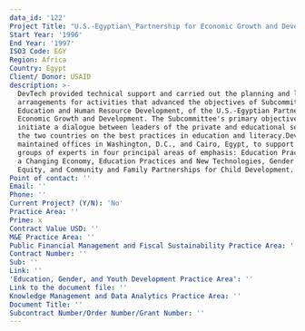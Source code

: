 ```yaml
---
data_id: '122'
Project Title: "U.S.-Egyptian\_Partnership for Economic Growth and Development: Human Resource Development Project"
Start Year: '1996'
End Year: '1997'
ISO3 Code: EGY
Region: Africa
Country: Egypt
Client/ Donor: USAID
description: >-
  DevTech provided technical support and carried out the planning and logistical
  arrangements for activities that advanced the objectives of Subcommittee IV,
  Education and Human Resource Development, of the U.S.-Egyptian Partnership for
  Economic Growth and Development. The Subcommittee's primary objective was to
  initiate a dialogue between leaders of the private and educational sectors of
  the two countries on the best practices in education and literacy.DevTech
  maintained offices in Washington, D.C., and Cairo, Egypt, to support working
  groups of experts in four principal areas of emphasis: Education Practices in
  a Changing Economy, Education Practices and New Technologies, Gender and
  Equity, and Community and Family Partnerships for Child Development.
Point of contact: ''
Email: ''
Phone: ''
Current Project? (Y/N): 'No'
Practice Area: ''
Prime: x
Contract Value USD: ''
M&E Practice Area: ''
Public Financial Management and Fiscal Sustainability Practice Area: ''
Contract Number: ''
Sub: ''
Link: ''
'Education, Gender, and Youth Development Practice Area': ''
Link to the document file: ''
Knowledge Management and Data Analytics Practice Area: ''
Document Title: ''
Subcontract Number/Order Number/Grant Number: ''
---
```

